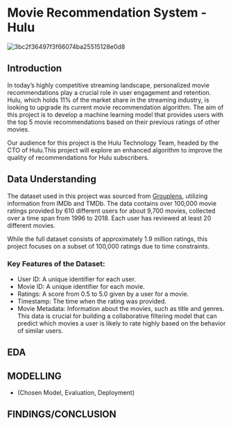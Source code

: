 # Movie Recommendation System - Hulu
![3bc2f36497f3f66074ba25515128e0d8](https://github.com/user-attachments/assets/a07857a2-3bff-4ace-b509-b20254ed3717)

## Introduction
In today’s highly competitive streaming landscape, personalized movie recommendations play a crucial role in user engagement and retention. Hulu, which holds 11% of the market share in the streaming industry, is looking to upgrade its current movie recommendation algorithm. The aim of this project is to develop a machine learning model that provides users with the top 5 movie recommendations based on their previous ratings of other movies.

Our audience for this project is the Hulu Technology Team, headed by the CTO of Hulu.This project will explore an enhanced algorithm to improve the quality of recommendations for Hulu subscribers.

## Data Understanding
The dataset used in this project was sourced from [Grouplens](https://grouplens.org/datasets/movielens/100k/), utilizing information from IMDb and TMDb. The data contains over 100,000 movie ratings provided by 610 different users for about 9,700 movies, collected over a time span from 1996 to 2018. Each user has reviewed at least 20 different movies.

While the full dataset consists of approximately 1.9 million ratings, this project focuses on a subset of 100,000 ratings due to time constraints.

### Key Features of the Dataset:
- User ID: A unique identifier for each user.
- Movie ID: A unique identifier for each movie.
- Ratings: A score from 0.5 to 5.0 given by a user for a movie.
- Timestamp: The time when the rating was provided.
- Movie Metadata: Information about the movies, such as title and genres.
This data is crucial for building a collaborative filtering model that can predict which movies a user is likely to rate highly based on the behavior of similar users.

## EDA

## MODELLING
- (Chosen Model, Evaluation, Deployment)
  
## FINDINGS/CONCLUSION

